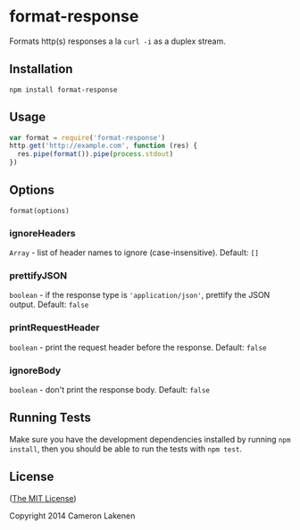 # format-response

Formats http(s) responses a la `curl -i` as a duplex stream.


## Installation

```
npm install format-response
```


## Usage

```js
var format = require('format-response')
http.get('http://example.com', function (res) {
  res.pipe(format()).pipe(process.stdout)
})
```


## Options

`format(options)`

### ignoreHeaders

`Array` - list of header names to ignore (case-insensitive). Default: `[]`

### prettifyJSON

`boolean` - if the response type is `'application/json'`, prettify the JSON output. Default: `false`

### printRequestHeader

`boolean` - print the request header before the response. Default: `false`

### ignoreBody

`boolean` - don't print the response body. Default: `false`


## Running Tests

Make sure you have the development dependencies installed by running `npm install`, then you should be able to run the tests with `npm test`.


## License

([The MIT License](LICENSE))

Copyright 2014 Cameron Lakenen
